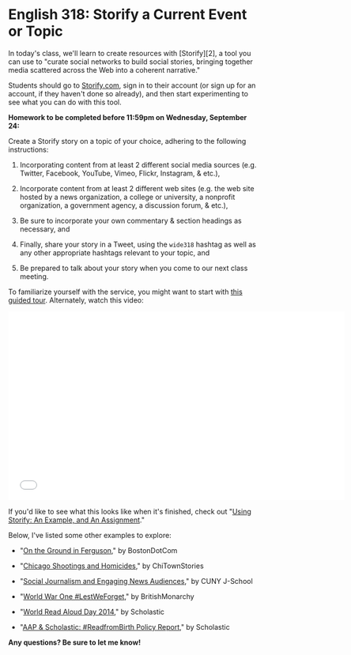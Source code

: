 # English 318: Storify a Current Event or Topic

In today's class, we'll learn to create resources with [Storify][2], a tool you can use to "curate social networks to build social stories, bringing together media scattered across the Web into a coherent narrative." 

Students should go to [Storify.com](http://www.storify.com), sign in to their account (or sign up for an account, if they haven't done so already), and then start experimenting to see what you can do with this tool.

**Homework to be completed before 11:59pm on Wednesday, September 24:**

Create a Storify story on a topic of your choice, adhering to the following instructions:

1. Incorporating content from at least 2 different social media sources (e.g. Twitter, Facebook, YouTube, Vimeo, Flickr, Instagram, & etc.),

2. Incorporate content from at least 2 different web sites (e.g. the web site hosted by a news organization, a college or university, a nonprofit organization, a government agency, a discussion forum, & etc.),

3. Be sure to incorporate your own commentary & section headings as necessary, and

4. Finally, share your story in a Tweet, using the `wide318` hashtag as well as any other appropriate hashtags relevant to your topic, and

5. Be prepared to talk about your story when you come to our next class meeting.

To familiarize yourself with the service, you might want to start with [this guided tour](http://storify.com/tour). Alternately, watch this video:

<iframe width="680" height="383" src="//www.youtube.com/embed/ZR305mwfreY" frameborder="0" allowfullscreen></iframe>

If you'd like to see what this looks like when it's finished, check out "[Using Storify: An Example, and An Assignment](http://storify.com/GeorgeOnline/using-storify)."

Below, I've listed some other examples to explore:
   
* "[On the Ground in Ferguson](https://storify.com/BostonDotCom/on-the-ground-in-ferguson)," by BostonDotCom

* "[Chicago Shootings and Homicides](https://storify.com/chitownstories/chicago-shootings-and-homicides-april-11-13)," by ChiTownStories

* "[Social Journalism and Engaging News Audiences](https://storify.com/cunyjschool/social-journalism-and-engaging-news-audiences)," by CUNY J-School

* "[World War One #LestWeForget](https://storify.com/BritishMonarchy/world-war-one-lestweforget)," by BritishMonarchy

* "[World Read Aloud Day 2014](https://storify.com/Scholastic/world-read-aloud-day-2014)," by Scholastic

* "[AAP & Scholastic: #ReadfromBirth Policy Report](https://storify.com/Scholastic/read-from-birth)," by Scholastic

**Any questions? Be sure to let me know!**